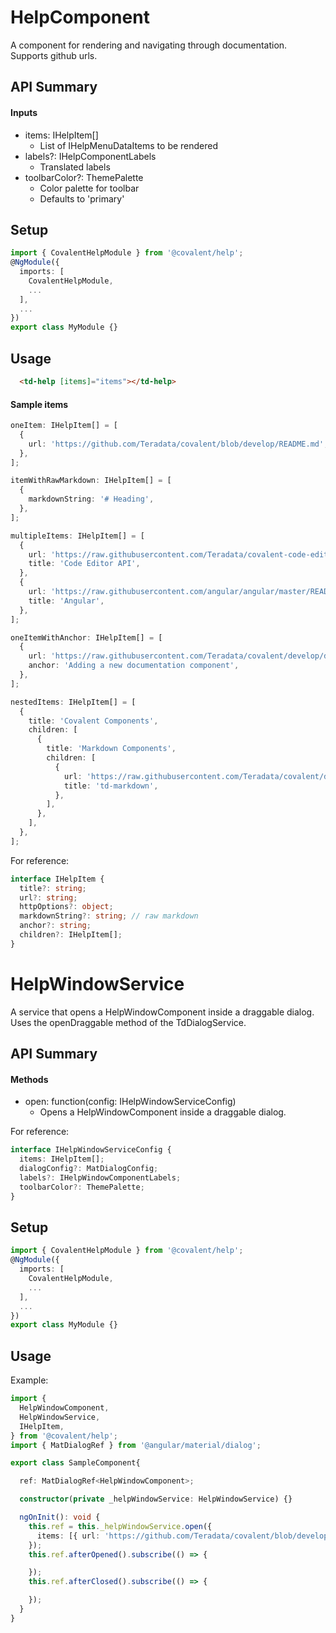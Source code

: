 # HelpComponent

A component for rendering and navigating through documentation. Supports github urls.

## API Summary

#### Inputs
+ items: IHelpItem[]
  + List of IHelpMenuDataItems to be rendered
+ labels?: IHelpComponentLabels
  + Translated labels
+ toolbarColor?: ThemePalette
  + Color palette for toolbar
  + Defaults to 'primary'

## Setup

```typescript
import { CovalentHelpModule } from '@covalent/help';
@NgModule({
  imports: [
    CovalentHelpModule,
    ...
  ],
  ...
})
export class MyModule {}
```

## Usage

```html
  <td-help [items]="items"></td-help>

```

#### Sample items

```typescript
oneItem: IHelpItem[] = [
  {
    url: 'https://github.com/Teradata/covalent/blob/develop/README.md',
  },
];

itemWithRawMarkdown: IHelpItem[] = [
  {
    markdownString: '# Heading',
  },
];

multipleItems: IHelpItem[] = [
  {
    url: 'https://raw.githubusercontent.com/Teradata/covalent-code-editor/master/docs/API.md',
    title: 'Code Editor API',
  },
  {
    url: 'https://raw.githubusercontent.com/angular/angular/master/README.md',
    title: 'Angular',
  },
];

oneItemWithAnchor: IHelpItem[] = [
  {
    url: 'https://raw.githubusercontent.com/Teradata/covalent/develop/docs/DEVELOPER_GUIDE.md',
    anchor: 'Adding a new documentation component',
  },
];

nestedItems: IHelpItem[] = [
  {
    title: 'Covalent Components',
    children: [
      {
        title: 'Markdown Components',
        children: [
          {
            url: 'https://raw.githubusercontent.com/Teradata/covalent/develop/src/platform/core/loading/README.md',
            title: 'td-markdown',
          },
        ],
      },
    ],
  },
];

```

For reference:
```typescript
interface IHelpItem {
  title?: string;
  url?: string;
  httpOptions?: object;
  markdownString?: string; // raw markdown
  anchor?: string;
  children?: IHelpItem[];
}
```

# HelpWindowService

A service that opens a HelpWindowComponent inside a draggable dialog. Uses the openDraggable method of the TdDialogService.

## API Summary

#### Methods

+ open: function(config: IHelpWindowServiceConfig)
  + Opens a HelpWindowComponent inside a draggable dialog.

For reference:
```typescript
interface IHelpWindowServiceConfig {
  items: IHelpItem[];
  dialogConfig?: MatDialogConfig;
  labels?: IHelpWindowComponentLabels;
  toolbarColor?: ThemePalette;
}
```

## Setup

```typescript
import { CovalentHelpModule } from '@covalent/help';
@NgModule({
  imports: [
    CovalentHelpModule,
    ...
  ],
  ...
})
export class MyModule {}
```


## Usage

Example:

```typescript
import {
  HelpWindowComponent,
  HelpWindowService,
  IHelpItem,
} from '@covalent/help';
import { MatDialogRef } from '@angular/material/dialog';

export class SampleComponent{

  ref: MatDialogRef<HelpWindowComponent>;

  constructor(private _helpWindowService: HelpWindowService) {}

  ngOnInit(): void {
    this.ref = this._helpWindowService.open({
      items: [{ url: 'https://github.com/Teradata/covalent/blob/develop/README.md' }]
    });
    this.ref.afterOpened().subscribe(() => {

    });
    this.ref.afterClosed().subscribe(() => {

    });
  }
}
```
